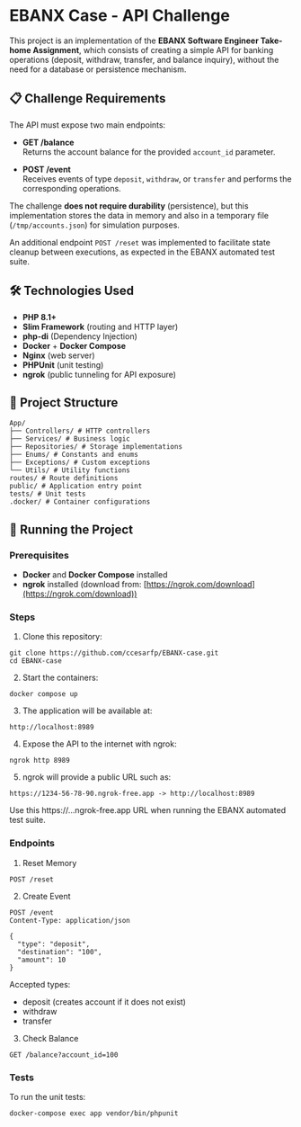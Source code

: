 # EBANX Case - API Challenge

This project is an implementation of the **EBANX Software Engineer Take-home Assignment**, which consists of creating a simple API for banking operations (deposit, withdraw, transfer, and balance inquiry), without the need for a database or persistence mechanism.

## 📋 Challenge Requirements

The API must expose two main endpoints:

- **GET /balance**  
  Returns the account balance for the provided `account_id` parameter.

- **POST /event**  
  Receives events of type `deposit`, `withdraw`, or `transfer` and performs the corresponding operations.

The challenge **does not require durability** (persistence), but this implementation stores the data in memory and also in a temporary file (`/tmp/accounts.json`) for simulation purposes.

An additional endpoint `POST /reset` was implemented to facilitate state cleanup between executions, as expected in the EBANX automated test suite.

## 🛠 Technologies Used

- **PHP 8.1+**
- **Slim Framework** (routing and HTTP layer)
- **php-di** (Dependency Injection)
- **Docker** + **Docker Compose**
- **Nginx** (web server)
- **PHPUnit** (unit testing)
- **ngrok** (public tunneling for API exposure)

## 📂 Project Structure

```
App/
├── Controllers/ # HTTP controllers
├── Services/ # Business logic
├── Repositories/ # Storage implementations
├── Enums/ # Constants and enums
├── Exceptions/ # Custom exceptions
└── Utils/ # Utility functions
routes/ # Route definitions
public/ # Application entry point
tests/ # Unit tests
.docker/ # Container configurations
```

## 🚀 Running the Project

### Prerequisites
- **Docker** and **Docker Compose** installed
- **ngrok** installed (download from: [https://ngrok.com/download](https://ngrok.com/download))

### Steps

1. Clone this repository:
```
git clone https://github.com/ccesarfp/EBANX-case.git
cd EBANX-case
```

2. Start the containers:
```
docker compose up
```

3. The application will be available at:
```
http://localhost:8989
```

4. Expose the API to the internet with ngrok:
```
ngrok http 8989
```

5. ngrok will provide a public URL such as:
```
https://1234-56-78-90.ngrok-free.app -> http://localhost:8989
```
Use this https://...ngrok-free.app URL when running the EBANX automated test suite.

### Endpoints

1. Reset Memory
```
POST /reset
```

2. Create Event
```
POST /event
Content-Type: application/json

{
  "type": "deposit",
  "destination": "100",
  "amount": 10
}
```
Accepted types:
- deposit (creates account if it does not exist)
- withdraw
- transfer

3. Check Balance
```
GET /balance?account_id=100
```

### Tests

To run the unit tests:
```
docker-compose exec app vendor/bin/phpunit
```
